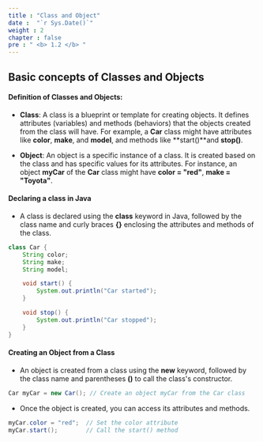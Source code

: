 ```yaml
---
title : "Class and Object"
date :  "`r Sys.Date()`" 
weight : 2 
chapter : false
pre : " <b> 1.2 </b> "
---
```


## Basic concepts of Classes and Objects

#### Definition of Classes and Objects:

- **Class**: A class is a blueprint or template for creating objects. It defines attributes (variables) and methods (behaviors) that the objects created from the class will have. For example, a **Car** class might have attributes like **color**, **make**, and **model**, and methods like **start()**and **stop()**.

- **Object**: An object is a specific instance of a class. It is created based on the class and has specific values for its attributes. For instance, an object **myCar** of the **Car** class might have **color = "red"**, **make = "Toyota"**.


#### Declaring a class in Java
- A class is declared using the **class** keyword in Java, followed by the class name and curly braces **{}** enclosing the attributes and methods of the class.

```java
class Car {
    String color;
    String make;
    String model;

    void start() {
        System.out.println("Car started");
    }

    void stop() {
        System.out.println("Car stopped");
    }
}
```

#### Creating an Object from a Class
- An object is created from a class using the **new** keyword, followed by the class name and parentheses **()** to call the class's constructor.

```java
Car myCar = new Car(); // Create an object myCar from the Car class
```

- Once the object is created, you can access its attributes and methods.

```java
myCar.color = "red";  // Set the color attribute
myCar.start();        // Call the start() method
```


